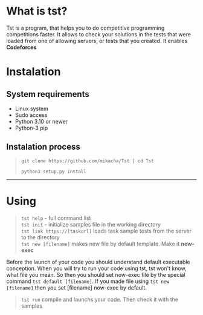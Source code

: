 # What is tst?
Tst is a program, that helps you to do competitive programming competitions faster.
It allows to check your solutions in the tests that were loaded from one of allowing
servers, or tests that you created. It enables **Codeforces**


# Instalation

## System requirements
- Linux system
- Sudo access
- Python 3.10 or newer
- Python-3 pip


## Instalation process
> `git clone https://github.com/mikacha/Tst | cd Tst`
>
> `python3 setup.py install`

***

# Using
> `tst help` - full command list\
> `tst init` - initialize samples file in the working directory\
> `tst link https://[taskurl]` loads task sample tests from the server to the directory\
> `tst new [filename]` makes new file by default template. Make it **now-exec**

Before the launch of your code you should understand default executable conception.
When you will try to run your code using tst, tst won't know, what file you mean.
So then you should set now-exec file by the special command `tst default [filename]`.
If you made file using `tst new [filename]` then you set [filename] now-exec by default.

> `tst run` compile and launchs your code. Then check it with the samples
